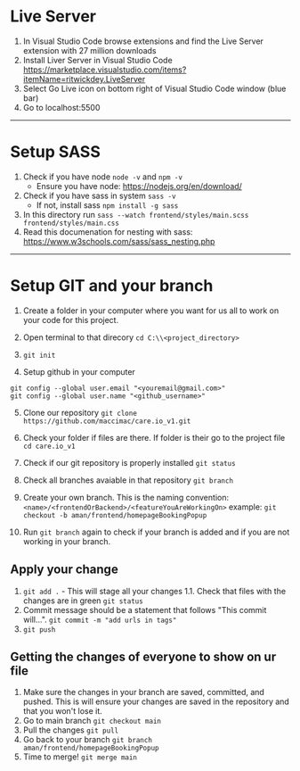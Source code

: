 # Live Server
1. In Visual Studio Code browse extensions and find the Live Server extension with 27 million downloads
2. Install Liver Server in Visual Studio Code https://marketplace.visualstudio.com/items?itemName=ritwickdey.LiveServer
3. Select Go Live icon on bottom right of Visual Studio Code window (blue bar)
4. Go to localhost:5500

---

# Setup SASS

1. Check if you have node `node -v` and `npm -v`
    - Ensure you have node: https://nodejs.org/en/download/
2. Check if you have sass in system `sass -v`
    - If not, install sass `npm install -g sass`
3. In this directory run `sass --watch frontend/styles/main.scss frontend/styles/main.css`
4. Read this documenation for nesting with sass: https://www.w3schools.com/sass/sass_nesting.php



---

# Setup GIT and your branch

1. Create a folder in your computer where you want for us all to work on your code for this project. 

2. Open terminal to that direcory
`cd C:\\<project_directory>`

3. `git init`

4. Setup github in your computer
```
git config --global user.email "<youremail@gmail.com>"
git config --global user.name "<github_username>"
```

5.  Clone our repository `git clone https://github.com/maccimac/care.io_v1.git`

6. Check your folder if files are there. If folder is their go to the project file `cd care.io_v1`

7. Check if our git repository is properly installed `git status`

8. Check all branches avaiable in that repository `git branch`

9. Create your own branch. This is the naming convention: `<name>/<frontendOrBackend>/<featureYouAreWorkingOn>`
example: `git checkout -b aman/frontend/homepageBookingPopup`

10. Run `git branch` again to check if your branch is added and if you are not working in your branch.


## Apply your change

1. `git add .` - This will stage all your changes
1.1. Check that files with the changes are in green `git status`
2. Commit message should be a statement that follows "This commit will...".
`git commit -m "add urls in tags"`
3. `git push`

## Getting the changes of everyone to show on ur file

1. Make sure the changes in your branch are saved, committed, and pushed. This is will ensure your changes are saved in the repository and that you won't lose it.
2. Go to main branch `git checkout main`
3. Pull the changes `git pull`
4. Go back to your branch `git branch aman/frontend/homepageBookingPopup`
5. Time to merge! `git merge main`




